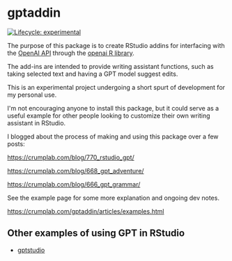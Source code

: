 # gptaddin

<!-- badges: start -->
  [![Lifecycle: experimental](https://img.shields.io/badge/lifecycle-experimental-orange.svg)](https://lifecycle.r-lib.org/articles/stages.html#experimental)
  <!-- badges: end -->

The purpose of this package is to create RStudio addins for interfacing with the [OpenAI API](https://openai.com/) through the [openai R library](https://github.com/irudnyts/openai). 

The add-ins are intended to provide writing assistant functions, such as taking selected text and having a GPT model suggest edits.

This is an experimental project undergoing a short spurt of development for my personal use.

I'm not encouraging anyone to install this package, but it could serve as a useful example for other people looking to customize their own writing assistant in RStudio.

I blogged about the process of making and using this package over a few posts:

<https://crumplab.com/blog/770_rstudio_gpt/>

<https://crumplab.com/blog/668_gpt_adventure/>

<https://crumplab.com/blog/666_gpt_grammar/>

See the example page for some more explanation and ongoing dev notes.

<https://crumplab.com/gptaddin/articles/examples.html>


## Other examples of using GPT in RStudio

- [gptstudio](https://github.com/MichelNivard/gptstudio)







